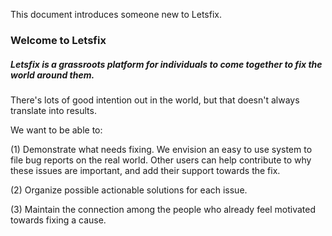 This document introduces someone new to Letsfix.

### Welcome to Letsfix

##### Letsfix is a grassroots platform for individuals to come together to fix the world around them.


There's lots of good intention out in the world, but that doesn't always translate into results.

We want to be able to:

(1) Demonstrate what needs fixing. We envision an easy to use system to file bug reports on the real world. Other users can help contribute to why these issues are important, and add their support towards the fix.

(2) Organize possible actionable solutions for each issue.

(3) Maintain the connection among the people who already feel motivated towards fixing a cause.
